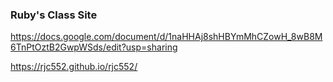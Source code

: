 ### Ruby's Class Site

https://docs.google.com/document/d/1naHHAj8shHBYmMhCZowH_8wB8M6TnPtOztB2GwpWSds/edit?usp=sharing

 https://rjc552.github.io/rjc552/

<!--
**rjc552/rjc552** is a ✨ _special_ ✨ repository because its `README.md` (this file) appears on your GitHub profile.

Here are some ideas to get you started:

- 🔭 I’m currently working on ...
- 🌱 I’m currently learning ...
- 👯 I’m looking to collaborate on ...
- 🤔 I’m looking for help with ...
- 💬 Ask me about ...
- 📫 How to reach me: ...
- 😄 Pronouns: ...
- ⚡ Fun fact: ...
-->

